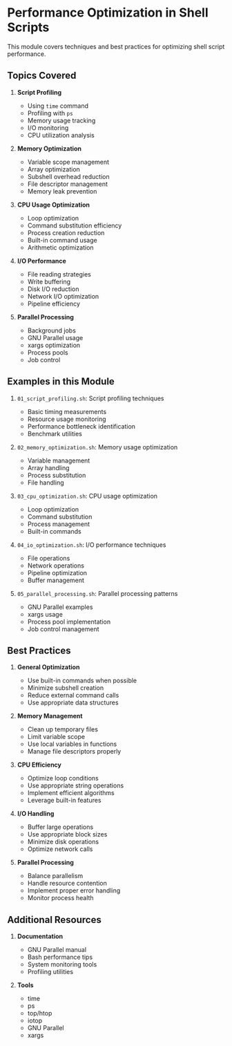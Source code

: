 # Performance Optimization in Shell Scripts

This module covers techniques and best practices for optimizing shell script performance.

## Topics Covered

1. **Script Profiling**
   - Using `time` command
   - Profiling with `ps`
   - Memory usage tracking
   - I/O monitoring
   - CPU utilization analysis

2. **Memory Optimization**
   - Variable scope management
   - Array optimization
   - Subshell overhead reduction
   - File descriptor management
   - Memory leak prevention

3. **CPU Usage Optimization**
   - Loop optimization
   - Command substitution efficiency
   - Process creation reduction
   - Built-in command usage
   - Arithmetic optimization

4. **I/O Performance**
   - File reading strategies
   - Write buffering
   - Disk I/O reduction
   - Network I/O optimization
   - Pipeline efficiency

5. **Parallel Processing**
   - Background jobs
   - GNU Parallel usage
   - xargs optimization
   - Process pools
   - Job control

## Examples in this Module

1. `01_script_profiling.sh`: Script profiling techniques
   - Basic timing measurements
   - Resource usage monitoring
   - Performance bottleneck identification
   - Benchmark utilities

2. `02_memory_optimization.sh`: Memory usage optimization
   - Variable management
   - Array handling
   - Process substitution
   - File handling

3. `03_cpu_optimization.sh`: CPU usage optimization
   - Loop optimization
   - Command substitution
   - Process management
   - Built-in commands

4. `04_io_optimization.sh`: I/O performance techniques
   - File operations
   - Network operations
   - Pipeline optimization
   - Buffer management

5. `05_parallel_processing.sh`: Parallel processing patterns
   - GNU Parallel examples
   - xargs usage
   - Process pool implementation
   - Job control management

## Best Practices

1. **General Optimization**
   - Use built-in commands when possible
   - Minimize subshell creation
   - Reduce external command calls
   - Use appropriate data structures

2. **Memory Management**
   - Clean up temporary files
   - Limit variable scope
   - Use local variables in functions
   - Manage file descriptors properly

3. **CPU Efficiency**
   - Optimize loop conditions
   - Use appropriate string operations
   - Implement efficient algorithms
   - Leverage built-in features

4. **I/O Handling**
   - Buffer large operations
   - Use appropriate block sizes
   - Minimize disk operations
   - Optimize network calls

5. **Parallel Processing**
   - Balance parallelism
   - Handle resource contention
   - Implement proper error handling
   - Monitor process health

## Additional Resources

1. **Documentation**
   - GNU Parallel manual
   - Bash performance tips
   - System monitoring tools
   - Profiling utilities

2. **Tools**
   - time
   - ps
   - top/htop
   - iotop
   - GNU Parallel
   - xargs
